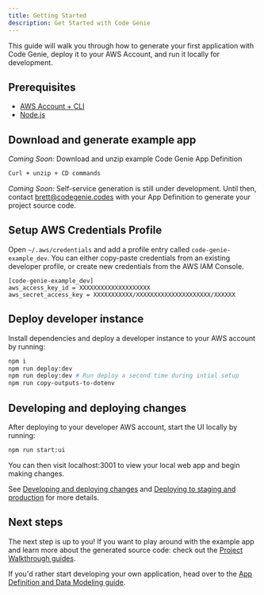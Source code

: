 ```yaml
---
title: Getting Started
description: Get Started with Code Genie
---
```


This guide will walk you through how to generate your first application with Code Genie, deploy it to your AWS Account, and run it locally for development.

## Prerequisites

- [AWS Account + CLI](https://docs.aws.amazon.com/polly/latest/dg/setup-aws-cli.html)
- [Node.js](https://nodejs.org/en/learn/getting-started/how-to-install-nodejs)

## Download and generate example app

*Coming Soon:* Download and unzip example Code Genie App Definition

```sh
Curl + unzip + CD commands
```

*Coming Soon:* Self-service generation is still under development. Until then, contact brett@codegenie.codes with your App Definition to generate your project source code.

<!-- ```sh
npm i -g @codegenie/generator
npm run @codegenie/generator generate
``` -->

## Setup AWS Credentials Profile

Open `~/.aws/credentials` and add a profile entry called `code-genie-example_dev`. You can either copy-paste credentials from an existing developer profile, or create new credentials from the AWS IAM Console.

```
[code-genie-example_dev]
aws_access_key_id = XXXXXXXXXXXXXXXXXXXX
aws_secret_access_key = XXXXXXXXXXX/XXXXXXXXXXXXXXXXXXXXX/XXXXXX
```

## Deploy developer instance

Install dependencies and deploy a developer instance to your AWS account by running:

```sh
npm i
npm run deploy:dev
npm run deploy:dev # Run deploy a second time during intial setup
npm run copy-outputs-to-dotenv
```

## Developing and deploying changes

After deploying to your developer AWS account, start the UI locally by running:

```sh
npm run start:ui
```

You can then visit localhost:3001 to view your local web app and begin making changes.

See [Developing and deploying changes](./local-development) and [Deploying to staging and production](./deploying#deploying-to-staging-and-production) for more details.

## Next steps

The next step is up to you! If you want to play around with the example app and learn more about the generated source code: check out the [Project Walkthrough guides](../project-walkthrough/overview).

If you'd rather start developing your own application, head over to the [App Definition and Data Modeling guide](./data-modeling).

<!-- After you've finished modeling your application, you can then run the `npm run codegenie:generate` command again to generate the source code. -->
